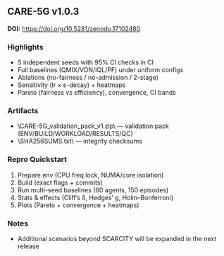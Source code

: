 ﻿## CARE-5G v1.0.3

**DOI:** https://doi.org/10.5281/zenodo.17102480

### Highlights
- 5 independent seeds with 95% CI checks in CI
- Full baselines (QMIX/VDN/IQL/PF) under uniform configs
- Ablations (no-fairness / no-admission / 2-stage)
- Sensitivity (lr × ε-decay) + heatmaps
- Pareto (fairness vs efficiency), convergence, CI bands

### Artifacts
- \CARE-5G_validation_pack_v1.zip\ — validation pack (ENV/BUILD/WORKLOAD/RESULTS/QC)
- \SHA256SUMS.txt\ — integrity checksums

### Repro Quickstart
1) Prepare env (CPU freq lock, NUMA/core isolation)
2) Build (exact flags + commits)
3) Run multi-seed baselines (60 agents, 150 episodes)
4) Stats & effects (Cliff’s δ, Hedges’ g, Holm–Bonferroni)
5) Plots (Pareto + convergence + heatmaps)

### Notes
- Additional scenarios beyond SCARCITY will be expanded in the next release
